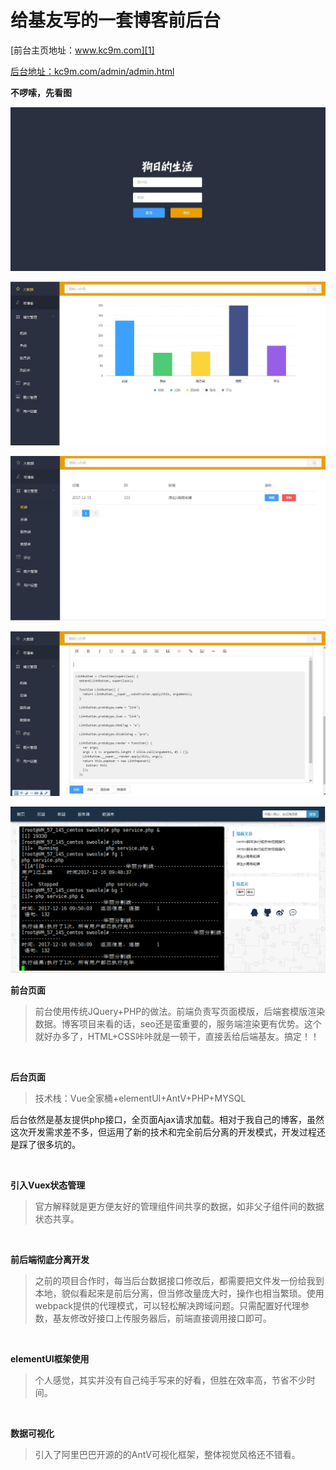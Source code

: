 ﻿# 给基友写的一套博客前后台
[前台主页地址：www.kc9m.com][1]


[后台地址：kc9m.com/admin/admin.html][2]
  
  


  
**不啰嗦，先看图**

![adminIndex][3]


![dashBoard][4]


![blogList][5]


![detail][6]


![pcIndex][7]


  [1]: http://kc9m.com
  [2]: http://kc9m.com/admin/admin.html
  [3]: https://github.com/pkjoebinbin/cheng-blog/blob/master/imgs/adminLogin.jpg
  [4]: https://github.com/pkjoebinbin/cheng-blog/blob/master/imgs/dashBoard.jpg
  [5]: https://github.com/pkjoebinbin/cheng-blog/blob/master/imgs/blogList.jpg
  [6]: https://github.com/pkjoebinbin/cheng-blog/blob/master/imgs/detail.jpg
  [7]: https://github.com/pkjoebinbin/cheng-blog/blob/master/imgs/pcIndex.png
  
  
  

**前台页面**

> 前台使用传统JQuery+PHP的做法。前端负责写页面模版，后端套模版渲染数据。博客项目来看的话，seo还是蛮重要的，服务端渲染更有优势。这个就好办多了，HTML+CSS咔咔就是一顿干，直接丢给后端基友。搞定！！

<br/>

**后台页面**

> 技术栈：Vue全家桶+elementUI+AntV+PHP+MYSQL

后台依然是基友提供php接口，全页面Ajax请求加载。相对于我自己的博客，虽然这次开发需求差不多，但运用了新的技术和完全前后分离的开发模式，开发过程还是踩了很多坑的。

<br/>


**引入Vuex状态管理**

> 官方解释就是更方便友好的管理组件间共享的数据，如非父子组件间的数据状态共享。

<br/>

**前后端彻底分离开发**

> 之前的项目合作时，每当后台数据接口修改后，都需要把文件发一份给我到本地，貌似看起来是前后分离，但当修改量庞大时，操作也相当繁琐。使用webpack提供的代理模式，可以轻松解决跨域问题。只需配置好代理参数，基友修改好接口上传服务器后，前端直接调用接口即可。


<br/>

**elementUI框架使用**

> 个人感觉，其实并没有自己纯手写来的好看，但胜在效率高，节省不少时间。

<br/>

**数据可视化**

> 引入了阿里巴巴开源的的AntV可视化框架，整体视觉风格还不错看。
